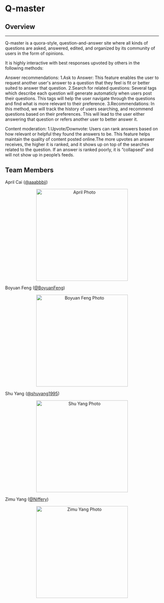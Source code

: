 # Q-master


## Overview
----
Q-master is a quora-style, question-and-answer site where all kinds of questions are asked, answered, edited, and organized by its community of users in the form of opinions. 

It is highly interactive with best responses upvoted by others in the following methods:

Answer recommendations:
1.Ask to Answer: This feature enables the user to request another user's answer to a question that they feel is fit or better suited to answer that question.
2.Search for related questions: Several tags which describe each question will generate automaticly when users post their questions. This tags will help the user navigate through the questions and find what is more relevant to their preference.
3.Recommendations: In this method, we will track the history of users searching, and recommend questions based on their preferences. This will lead to the user either answering that question or refers another user to better answer it.

Content moderation:
1.Upvote/Downvote: Users can rank answers based on how relevant or helpful they found the answers to be. This feature helps maintain the quality of content posted online.The more upvotes an answer receives, the higher it is ranked, and it shows up on top of the searches related to the question. If an answer is ranked poorly, it is “collapsed” and will not show up in people’s feeds.

## Team Members
April Cai ([@aaabbbjj](https://github.com/aaabbbjj))
<p align="center">
    <img height="300px" src="https://github.com/scalableinternetservices/HotPot/blob/master/misc/April.jpg" alt="April Photo">
</p>

Boyuan Feng ([@BoyuanFeng](https://github.com/BoyuanFeng))
<p align="center">
    <img height="300px" src="https://github.com/scalableinternetservices/HotPot/blob/master/misc/Boyuan.jpg" alt="Boyuan Feng Photo">
</p>

Shu Yang ([@shuyang1995](https://github.com/shuyang1995))
<p align="center">
    <img height="300px" src="https://github.com/scalableinternetservices/HotPot/blob/master/misc/Shu.jpg" alt="Shu Yang Photo">
</p>

Zimu Yang ([@Niffery](https://github.com/Niffery))
<p align="center">
    <img height="300px" src="https://github.com/scalableinternetservices/HotPot/blob/master/misc/Zimu.jpeg" alt="Zimu Yang Photo">
</p>
